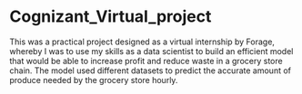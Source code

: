 # Cognizant_Virtual_project

This was a practical project designed as a virtual internship by Forage, whereby I was to use my skills as a data scientist to build an efficient model that would be able to increase profit and reduce waste in a grocery store chain. The model used different datasets to predict the accurate amount of produce needed by the grocery store hourly.
